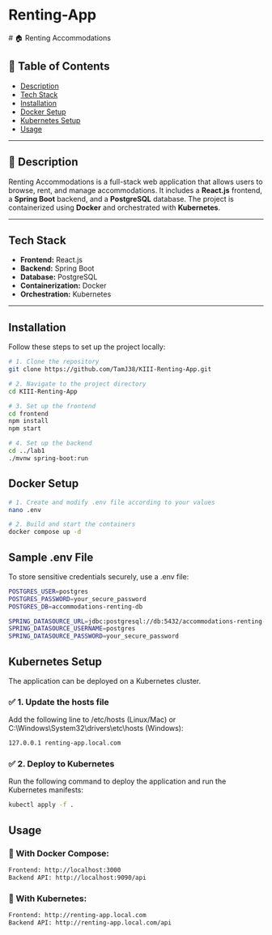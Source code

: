 <h1>Renting-App</h1>
# 🏠 Renting Accommodations  

## 📖 Table of Contents
- [Description](#description)
- [Tech Stack](#tech-stack)
- [Installation](#installation)
- [Docker Setup](#docker-setup)
- [Kubernetes Setup](#kubernetes-setup)
- [Usage](#usage)

---

## 📝 Description
Renting Accommodations is a full-stack web application that allows users to browse, rent, and manage accommodations. It includes a **React.js** frontend, a **Spring Boot** backend, and a **PostgreSQL** database. The project is containerized using **Docker** and orchestrated with **Kubernetes**.

---

## Tech Stack
- **Frontend:** React.js
- **Backend:** Spring Boot
- **Database:** PostgreSQL
- **Containerization:** Docker
- **Orchestration:** Kubernetes

---

## Installation

Follow these steps to set up the project locally:

```sh
# 1. Clone the repository  
git clone https://github.com/TamJ38/KIII-Renting-App.git  

# 2. Navigate to the project directory  
cd KIII-Renting-App  

# 3. Set up the frontend  
cd frontend  
npm install  
npm start  

# 4. Set up the backend  
cd ../lab1  
./mvnw spring-boot:run  

```
## Docker Setup

```sh
# 1. Create and modify .env file according to your values 
nano .env  

# 2. Build and start the containers  
docker compose up -d  

```

## Sample .env File

To store sensitive credentials securely, use a .env file:

```sh
POSTGRES_USER=postgres  
POSTGRES_PASSWORD=your_secure_password  
POSTGRES_DB=accommodations-renting-db  

SPRING_DATASOURCE_URL=jdbc:postgresql://db:5432/accommodations-renting-db  
SPRING_DATASOURCE_USERNAME=postgres  
SPRING_DATASOURCE_PASSWORD=your_secure_password  
```

## Kubernetes Setup
The application can be deployed on a Kubernetes cluster.

### ✅ 1. Update the hosts file
Add the following line to /etc/hosts (Linux/Mac) or C:\Windows\System32\drivers\etc\hosts (Windows):
```sh
127.0.0.1 renting-app.local.com
```
### ✅ 2. Deploy to Kubernetes
Run the following command to deploy the application and run the Kubernetes manifests:
```sh
kubectl apply -f .
```
## Usage
### 🔹 With Docker Compose:
```sh 
Frontend: http://localhost:3000
Backend API: http://localhost:9090/api
```
### 🔹 With Kubernetes:
```sh 
Frontend: http://renting-app.local.com
Backend API: http://renting-app.local.com/api
```
